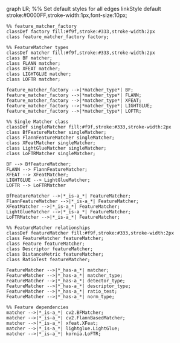 graph LR;
    %% Set default styles for all edges
    linkStyle default stroke:#0000FF,stroke-width:1px,font-size:10px;

    %% feature_matcher_factory
    classDef factory fill:#f9f,stroke:#333,stroke-width:2px
    class feature_matcher_factory factory;
    
    %% FeatureMatcher types
    classDef matcher fill:#f9f,stroke:#333,stroke-width:2px
    class BF matcher;
    class FLANN matcher;
    class XFEAT matcher;
    class LIGHTGLUE matcher;
    class LOFTR matcher;
    
    feature_matcher_factory -->|*matcher_type*| BF;
    feature_matcher_factory -->|*matcher_type*| FLANN;
    feature_matcher_factory -->|*matcher_type*| XFEAT;
    feature_matcher_factory -->|*matcher_type*| LIGHTGLUE;
    feature_matcher_factory -->|*matcher_type*| LOFTR;
    
    %% Single Matcher class
    classDef singleMatcher fill:#f9f,stroke:#333,stroke-width:2px
    class BfFeatureMatcher singleMatcher;
    class FlannFeatureMatcher singleMatcher;
    class XFeatMatcher singleMatcher;
    class LightGlueMatcher singleMatcher;
    class LoFTRMatcher singleMatcher;
    
    BF --> BfFeatureMatcher;
    FLANN --> FlannFeatureMatcher;
    XFEAT --> XFeatMatcher;
    LIGHTGLUE --> LightGlueMatcher;
    LOFTR --> LoFTRMatcher
    
    BfFeatureMatcher -->|*_is-a_*| FeatureMatcher;
    FlannFeatureMatcher -->|*_is-a_*| FeatureMatcher;
    XFeatMatcher -->|*_is-a_*| FeatureMatcher;
    LightGlueMatcher -->|*_is-a_*| FeatureMatcher;
    LoFTRMatcher -->|*_is-a_*| FeatureMatcher;
    
    %% FeatureMatcher relationships
    classDef featureMatcher fill:#f9f,stroke:#333,stroke-width:2px
    class FeatureMatcher featureMatcher;
    class Feature featureMatcher;
    class Descriptor featureMatcher;
    class DistanceMetric featureMatcher;
    class RatioTest featureMatcher;
    
    FeatureMatcher -->|*_has-a_*| matcher;    
    FeatureMatcher -->|*_has-a_*| matcher_type;
    FeatureMatcher -->|*_has-a_*| detector_type;
    FeatureMatcher -->|*_has-a_*| descriptor_type;
    FeatureMatcher -->|*_has-a_*| ratio_test;
    FeatureMatcher -->|*_has-a_*| norm_type;

    %% Feature dependencies
    matcher -->|*_is-a_*| cv2.BFMatcher;
    matcher -->|*_is-a_*| cv2.FlannBasedMatcher;
    matcher -->|*_is-a_*| xfeat.XFeat;
    matcher -->|*_is-a_*| lightglue.LightGlue;
    matcher -->|*_is-a_*| kornia.LoFTR;